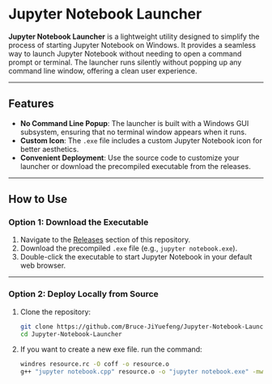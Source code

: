 # Jupyter Notebook Launcher

**Jupyter Notebook Launcher** is a lightweight utility designed to simplify the process of starting Jupyter Notebook on Windows. It provides a seamless way to launch Jupyter Notebook without needing to open a command prompt or terminal. The launcher runs silently without popping up any command line window, offering a clean user experience.

---

## Features
- **No Command Line Popup**: The launcher is built with a Windows GUI subsystem, ensuring that no terminal window appears when it runs.
- **Custom Icon**: The `.exe` file includes a custom Jupyter Notebook icon for better aesthetics.
- **Convenient Deployment**: Use the source code to customize your launcher or download the precompiled executable from the releases.

---

## How to Use

### Option 1: Download the Executable
1. Navigate to the [Releases](https://github.com/Bruce-JiYuefeng/Jupyter-Notebook-Launcher/releases) section of this repository.
2. Download the precompiled `.exe` file (e.g., `jupyter notebook.exe`).
3. Double-click the executable to start Jupyter Notebook in your default web browser.

---

### Option 2: Deploy Locally from Source
1. Clone the repository:
   ```bash
   git clone https://github.com/Bruce-JiYuefeng/Jupyter-Notebook-Launcher.git
   cd Jupyter-Notebook-Launcher
2. If you want to create a new exe file. run the command: 
    ```bash
    windres resource.rc -O coff -o resource.o
    g++ "jupyter notebook.cpp" resource.o -o "jupyter notebook.exe" -mwindows
